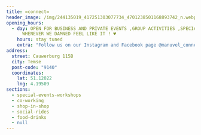 ```yaml
---
title: =connect=
header_image: /img/244135019_417251303077734_4701238501168893742_n.webp.jpg
opening_hours:
  - day: OPEN FOR BUSINESS AND PRIVATE EVENTS ,GROUP ACTIVITIES ,SPECIAL OCCASIONS &
      WHENEVER WE DAMNED FEEL LIKE IT ! ♥
    hours: stay tuned
    extra: "Follow us on our Instagram and Facebook page @manuvel_connect "
address:
  street: Cauwerburg 115B
  city: Temse
  post-code: "9140"
  coordinates:
    lat: 51.12022
    lng: 4.19509
sections:
  - special-events-workshops
  - co-working
  - shop-in-shop
  - social-rides
  - food-drinks
  - null
---
```

